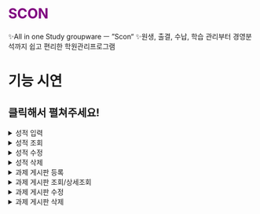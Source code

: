 
<h1 style="color: purple">SCON</h1></span>
✨All in one Study groupware ㅡ ”Scon“
✨원생, 출결, 수납, 학습 관리부터 경영분석까지 쉽고 편리한 학원관리프로그램





<h1>기능 시연</h1>
<h2>클릭해서 펼쳐주세요!</h2>
<details>
<summary>성적 입력</summary>
<div markdown="1">

![성적 추가](https://user-images.githubusercontent.com/106756457/172340424-41512d0e-dd84-457b-a96f-7923dd263b33.gif)


</div>
</details>

<details>
<summary>성적 조회</summary>
<div markdown="1">

![성적 조회](https://user-images.githubusercontent.com/106756457/172340548-dd243817-d827-41f8-b0d8-40b4535553c6.gif)


</div>
</details>

<details>
<summary>성적 수정</summary>
<div markdown="1">

![성적 수정](https://user-images.githubusercontent.com/106756457/172340707-e0261abf-7820-4dbb-95fa-a804888a31dc.gif)


</div>
</details>

<details>
<summary>성적 삭제</summary>
<div markdown="1">

![성적 삭제](https://user-images.githubusercontent.com/106756457/172340730-5f6adb93-2200-47c4-9bbb-677c54c780e6.gif)


</div>
</details>

<details>
<summary>과제 게시판 등록</summary>
<div markdown="1">

![과제 등록](https://user-images.githubusercontent.com/106756457/172340785-c64b44c8-8ad4-4cce-bb8a-97f9b39cf4fe.gif)

</div>
</details>

<details>
<summary>과제 게시판 조회/상세조회</summary>
<div markdown="1">

![과제 조회](https://user-images.githubusercontent.com/106756457/172340820-79162971-82cd-465d-b886-ce5e2733e4a6.gif)
![과제 상세조회](https://user-images.githubusercontent.com/106756457/172340842-854b27c2-57f8-4c0c-a7df-a727e1e7d2d2.gif)


</div>
</details>

<details>
<summary>과제 게시판 수정</summary>
<div markdown="1">


![과제 수정](https://user-images.githubusercontent.com/106756457/172340875-99108aa3-9b7e-4019-9cef-25a6aa665f59.gif)

</div>
</details>

<details>
<summary>과제 게시판 삭제</summary>
<div markdown="1">


![과제 삭제](https://user-images.githubusercontent.com/106756457/172340907-43a298d5-f8dd-4642-b284-f2b7bc526d2e.gif)

</div>
</details>

